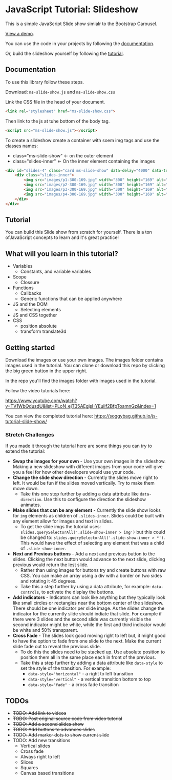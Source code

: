 # JavaScript Tutorial: Slideshow

This is a simple JavaScript Slide show simialr to the Bootstrap Carousel. 

[View a demo](https://soggybag.github.io/js-tutorial-slide-show/). 

You can use the code in your projects by following the [documentation](#documentation). 

Or, build the slideshow yourself by following the [tutorial](#tutorial).

## Documentation 

To use this library follow these steps.

Download: `ms-slide-show.js` and `ms-slide-show.css`

Link the CSS file in the head of your document. 

```HTML
<link rel="stylesheet" href="ms-slide-show.css">
```

Then link to the js at tuhe bottom of the body tag. 

```html
<script src="ms-slide-show.js"></script>
```

To create a slideshow create a container with soem img tags and use the classes names: 

- class="ms-slide-show" <- on the outer element
- class="slides-inner" <- On the inner element containing the images

```HTML
<div id="slides-4" class="card ms-slide-show" data-delay="4000" data-transition="2000">
    <div class="slides-inner">
        <img src="images/p1-300-169.jpg" width="300" height="169" alt="hellbore">
        <img src="images/p2-300-169.jpg" width="300" height="169" alt="li pollen">
        <img src="images/p3-300-169.jpg" width="300" height="169" alt="pollen">
        <img src="images/p4-300-169.jpg" width="300" height="169" alt="spores">
    </div>
</div>
```

## Tutorial

You can build this Slide show from scratch for yourself. There is a ton ofJavaScript concepts to learn and it's great practice! 

## What will you learn in this tutorial? 

- Variables 
  - Constants, and variable variables
- Scope
  - Clossure
- Functions
  - Callbacks
  - Generic functions that can be applied anywhere 
- JS and the DOM
  - Selecting elements
- JS and CSS together
- CSS
  - position absolute
  - transform translate3d

## Getting started

Download the images or use your own images. The images folder contains images used in the tutorial. You can clone or download this repo by clicking the big green button in the upper right. 

In the repo you'll find the images folder with images used in the tutorial. 

Follow the video tutorials here: 

https://www.youtube.com/watch?v=TV1WbQdusdU&list=PLoN_ejT35AEgjsI-YEuiif2BfpToamnGz&index=1

You can view the completed tutorial here: https://soggybag.github.io/js-tutorial-slide-show/

### Stretch Challenges 

If you made it through the tutorial here are some things you can try to extend the tutorial: 

- **Swap the images for your own** - Use your own images in the slideshow. Making a new slideshow with different images from your code will give you a feel for how other developers would use your code. 
- **Change the slide show direction** - Currently the slides move right to left. It would be fun if the slides moved vertically. Try to make them move down. 
  - Take this one step further by adding a data attribute like `data-direction`. Use this to configure the direction the slideshow animates. 
- **Make slides that can be any element** - Currently the slide show looks for `img` elements as children of `.slides-inner`. Slides could be built with any element allow for images and text in slides. 
  - To get the slide imgs the tutorial uses: `slides.querySelectorAll('.slide-show-inner > img')` but this could be changed to: `slides.querySelectorAll('.slide-show-inner > *')`. This would have the effect of selecting any element that was a child of `.slide-show-inner`.
- **Next and Previous buttons** - Add a next and previous button to the slides. Clicking the next button would advance to the next slide, clicking previous would return the lest slide. 
  - Rather than using images for buttons try and create buttons with raw CSS. You can make an array using a div with a border on two sides and rotating it 45 degrees. 
  - Take this a step further by using a data attribute, for example: `data-controls`, to activate the display the buttons. 
- **Add indicators** - Indicators can look like anything but they typically look like small circles or rectangles near the bottom center of the slideshow. There should be one indicator per slide image. As the slides change the indicator for the currently slide should indiate that slide. For example if there were 3 slides and the second slide was currently visible the second indicator might be white, while the first and third indicator would be white and 50% transparent. 
- **Cross Fade** - The slides look good moving right to left but, it might good to have the option to fade from one slide to the next. Make the current slide fade out to reveal the previous slide. 
  - To do this the slides need to be stacked up. Use absolute position to position them all in the same place each in front of the previous. 
  - Take this a step further by adding a data attribute like `data-style` to set the style of the transition. For example:
    - `data-style="horizontal"` - a right to left transition
    - `data-style="vertical"` - a vertical transition bottom to top
    - `data-style="fade"` - a cross fade transition




## TODOs

- ~~TODO: Add link to videos~~
- ~~TODO: Post original source code from video tutorial~~
- ~~TODO: Add a second slides show~~ 
- ~~TODO: Add buttons to advances slides~~
- ~~TODO: Add marker dots to show current slide~~
- TODO: Add new transitions
  - Vertical slides
  - Cross fade
  - Always right to left
  - Slices 
  - Squares
  - Canvas based transitions 
